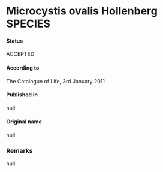 # Microcystis ovalis Hollenberg SPECIES

#### Status
ACCEPTED

#### According to
The Catalogue of Life, 3rd January 2011

#### Published in
null

#### Original name
null

### Remarks
null